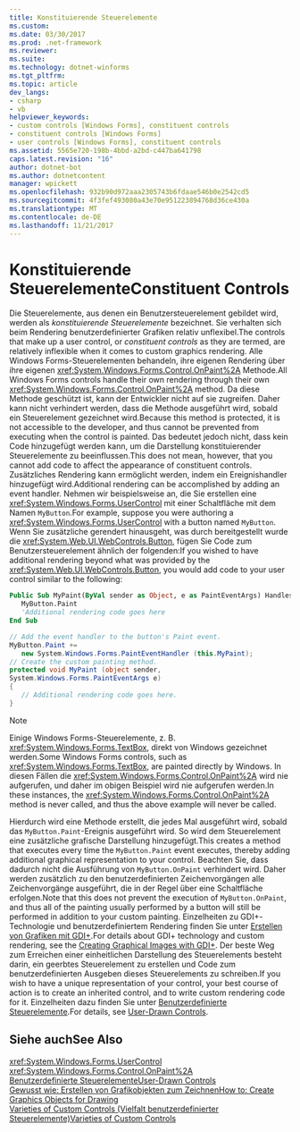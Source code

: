 ```yaml
---
title: Konstituierende Steuerelemente
ms.custom: 
ms.date: 03/30/2017
ms.prod: .net-framework
ms.reviewer: 
ms.suite: 
ms.technology: dotnet-winforms
ms.tgt_pltfrm: 
ms.topic: article
dev_langs:
- csharp
- vb
helpviewer_keywords:
- custom controls [Windows Forms], constituent controls
- constituent controls [Windows Forms]
- user controls [Windows Forms], constituent controls
ms.assetid: 5565e720-198b-4bbd-a2bd-c447ba641798
caps.latest.revision: "16"
author: dotnet-bot
ms.author: dotnetcontent
manager: wpickett
ms.openlocfilehash: 932b90d972aaa2305743b6fdaae546b0e2542cd5
ms.sourcegitcommit: 4f3fef493080a43e70e951223894768d36ce430a
ms.translationtype: MT
ms.contentlocale: de-DE
ms.lasthandoff: 11/21/2017
---
```

# <a name="constituent-controls"></a><span data-ttu-id="a08ac-102">Konstituierende Steuerelemente</span><span class="sxs-lookup"><span data-stu-id="a08ac-102">Constituent Controls</span></span>
<span data-ttu-id="a08ac-103">Die Steuerelemente, aus denen ein Benutzersteuerelement gebildet wird, werden als *konstituierende Steuerelemente* bezeichnet. Sie verhalten sich beim Rendering benutzerdefinierter Grafiken relativ unflexibel.</span><span class="sxs-lookup"><span data-stu-id="a08ac-103">The controls that make up a user control, or *constituent controls* as they are termed, are relatively inflexible when it comes to custom graphics rendering.</span></span> <span data-ttu-id="a08ac-104">Alle Windows Forms-Steuerelementen behandeln, ihre eigenen Rendering über ihre eigenen <xref:System.Windows.Forms.Control.OnPaint%2A> Methode.</span><span class="sxs-lookup"><span data-stu-id="a08ac-104">All Windows Forms controls handle their own rendering through their own <xref:System.Windows.Forms.Control.OnPaint%2A> method.</span></span> <span data-ttu-id="a08ac-105">Da diese Methode geschützt ist, kann der Entwickler nicht auf sie zugreifen. Daher kann nicht verhindert werden, dass die Methode ausgeführt wird, sobald ein Steuerelement gezeichnet wird.</span><span class="sxs-lookup"><span data-stu-id="a08ac-105">Because this method is protected, it is not accessible to the developer, and thus cannot be prevented from executing when the control is painted.</span></span> <span data-ttu-id="a08ac-106">Das bedeutet jedoch nicht, dass kein Code hinzugefügt werden kann, um die Darstellung konstituierender Steuerelemente zu beeinflussen.</span><span class="sxs-lookup"><span data-stu-id="a08ac-106">This does not mean, however, that you cannot add code to affect the appearance of constituent controls.</span></span> <span data-ttu-id="a08ac-107">Zusätzliches Rendering kann ermöglicht werden, indem ein Ereignishandler hinzugefügt wird.</span><span class="sxs-lookup"><span data-stu-id="a08ac-107">Additional rendering can be accomplished by adding an event handler.</span></span> <span data-ttu-id="a08ac-108">Nehmen wir beispielsweise an, die Sie erstellen eine <xref:System.Windows.Forms.UserControl> mit einer Schaltfläche mit dem Namen `MyButton`.</span><span class="sxs-lookup"><span data-stu-id="a08ac-108">For example, suppose you were authoring a <xref:System.Windows.Forms.UserControl> with a button named `MyButton`.</span></span> <span data-ttu-id="a08ac-109">Wenn Sie zusätzliche gerendert hinausgeht, was durch bereitgestellt wurde die <xref:System.Web.UI.WebControls.Button>, fügen Sie Code zum Benutzersteuerelement ähnlich der folgenden:</span><span class="sxs-lookup"><span data-stu-id="a08ac-109">If you wished to have additional rendering beyond what was provided by the <xref:System.Web.UI.WebControls.Button>, you would add code to your user control similar to the following:</span></span>  
  
```vb  
Public Sub MyPaint(ByVal sender as Object, e as PaintEventArgs) Handles _  
   MyButton.Paint  
   'Additional rendering code goes here  
End Sub  
```  
  
```csharp  
// Add the event handler to the button's Paint event.  
MyButton.Paint +=   
   new System.Windows.Forms.PaintEventHandler (this.MyPaint);  
// Create the custom painting method.  
protected void MyPaint (object sender,   
System.Windows.Forms.PaintEventArgs e)  
{  
   // Additional rendering code goes here.  
}  
```  
  
> [!NOTE]
>  <span data-ttu-id="a08ac-110">Einige Windows Forms-Steuerelemente, z. B. <xref:System.Windows.Forms.TextBox>, direkt von Windows gezeichnet werden.</span><span class="sxs-lookup"><span data-stu-id="a08ac-110">Some Windows Forms controls, such as <xref:System.Windows.Forms.TextBox>, are painted directly by Windows.</span></span> <span data-ttu-id="a08ac-111">In diesen Fällen die <xref:System.Windows.Forms.Control.OnPaint%2A> wird nie aufgerufen, und daher im obigen Beispiel wird nie aufgerufen werden.</span><span class="sxs-lookup"><span data-stu-id="a08ac-111">In these instances, the <xref:System.Windows.Forms.Control.OnPaint%2A> method is never called, and thus the above example will never be called.</span></span>  
  
 <span data-ttu-id="a08ac-112">Hierdurch wird eine Methode erstellt, die jedes Mal ausgeführt wird, sobald das `MyButton.Paint`-Ereignis ausgeführt wird. So wird dem Steuerelement eine zusätzliche grafische Darstellung hinzugefügt.</span><span class="sxs-lookup"><span data-stu-id="a08ac-112">This creates a method that executes every time the `MyButton.Paint` event executes, thereby adding additional graphical representation to your control.</span></span> <span data-ttu-id="a08ac-113">Beachten Sie, dass dadurch nicht die Ausführung von `MyButton.OnPaint` verhindert wird. Daher werden zusätzlich zu den benutzerdefinierten Zeichenvorgängen alle Zeichenvorgänge ausgeführt, die in der Regel über eine Schaltfläche erfolgen.</span><span class="sxs-lookup"><span data-stu-id="a08ac-113">Note that this does not prevent the execution of `MyButton.OnPaint`, and thus all of the painting usually performed by a button will still be performed in addition to your custom painting.</span></span> <span data-ttu-id="a08ac-114">Einzelheiten zu GDI+-Technologie und benutzerdefiniertem Rendering finden Sie unter [Erstellen von Grafiken mit GDI+](../../../../docs/framework/winforms/advanced/how-to-create-graphics-objects-for-drawing.md).</span><span class="sxs-lookup"><span data-stu-id="a08ac-114">For details about GDI+ technology and custom rendering, see the [Creating Graphical Images with GDI+](../../../../docs/framework/winforms/advanced/how-to-create-graphics-objects-for-drawing.md).</span></span> <span data-ttu-id="a08ac-115">Der beste Weg zum Erreichen einer einheitlichen Darstellung des Steuerelements besteht darin, ein geerbtes Steuerelement zu erstellen und Code zum benutzerdefinierten Ausgeben dieses Steuerelements zu schreiben.</span><span class="sxs-lookup"><span data-stu-id="a08ac-115">If you wish to have a unique representation of your control, your best course of action is to create an inherited control, and to write custom rendering code for it.</span></span> <span data-ttu-id="a08ac-116">Einzelheiten dazu finden Sie unter [Benutzerdefinierte Steuerelemente](../../../../docs/framework/winforms/controls/user-drawn-controls.md).</span><span class="sxs-lookup"><span data-stu-id="a08ac-116">For details, see [User-Drawn Controls](../../../../docs/framework/winforms/controls/user-drawn-controls.md).</span></span>  
  
## <a name="see-also"></a><span data-ttu-id="a08ac-117">Siehe auch</span><span class="sxs-lookup"><span data-stu-id="a08ac-117">See Also</span></span>  
 <xref:System.Windows.Forms.UserControl>  
 <xref:System.Windows.Forms.Control.OnPaint%2A>  
 [<span data-ttu-id="a08ac-118">Benutzerdefinierte Steuerelemente</span><span class="sxs-lookup"><span data-stu-id="a08ac-118">User-Drawn Controls</span></span>](../../../../docs/framework/winforms/controls/user-drawn-controls.md)  
 [<span data-ttu-id="a08ac-119">Gewusst wie: Erstellen von Grafikobjekten zum Zeichnen</span><span class="sxs-lookup"><span data-stu-id="a08ac-119">How to: Create Graphics Objects for Drawing</span></span>](../../../../docs/framework/winforms/advanced/how-to-create-graphics-objects-for-drawing.md)  
 [<span data-ttu-id="a08ac-120">Varieties of Custom Controls (Vielfalt benutzerdefinierter Steuerelemente)</span><span class="sxs-lookup"><span data-stu-id="a08ac-120">Varieties of Custom Controls</span></span>](../../../../docs/framework/winforms/controls/varieties-of-custom-controls.md)
